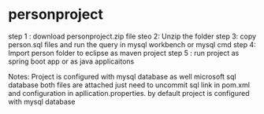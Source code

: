 # personproject
step 1 : download personproject.zip file
steo 2: Unzip the folder
step 3: copy person.sql files and run the query in mysql workbench or mysql cmd
step 4: Import person folder to eclipse as maven project
step 5 : run project as spring boot app or as java applicaitons

Notes: Project is configured with mysql database as well microsoft sql database both files are attached 
just need to uncommit sql link in pom.xml and configuration in apllication.properties.
by default project is configured with mysql database
